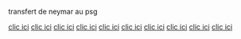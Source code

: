 <!DOCTYPE html>
<html lang="en">
<head>
    <meta charset="UTF-8">
    <meta name="viewport" content="width=device-width, initial-scale=1.0">
    <title>Document</title>
</head>
<body>
    <p>transfert de neymar au psg </p>
    <a href="https://www.lemonde.fr/sport/article/2022/07/27/neymar-juge-en-octobre-pour-des-irregularites-lors-de-son-transfert-a-barcelone-en-2013_6136336_3242.html#:~:text=Saga%20judiciaire,au%20moins%2083%2C3%20millions.">clic ici</a>
    <a href="https://www.eurosport.fr/football/ligue-1/2017-2018/officiel-neymar-signe-5-ans-au-psg_sto6276146/story.shtml">clic ici</a> 
    <a href="https://www.lesechos.fr/2017/08/le-psg-soffre-le-transfert-du-siecle-avec-neymar-157623">clic ici</a>
    <a href="https://www.lepoint.fr/sport/3-aout-2017-le-jour-ou-neymar-a-signe-au-psg-26-12-2017-2182445_26.php">clic ici</a>
    <a href="https://www.foot01.com/equipe/paris/2017-neymar-a-ete-force-de-signer-au-psg-421940">clic ici</a>
    <a href="https://madeinfoot.ouest-france.fr/infos/article-psg-l-arrivee-de-neymar-a-coute-plus-de-489-millions-d-euros-au-psg-353639.html">clic ici</a>
    <a href="https://www.eurosport.fr/football/ligue-1/2021-2022/transferts-neymar-a-rapporte-400-millions-d-euros-au-psg-apres-sa-premiere-saison-en-2017-18_sto8529951/story.shtml">clic ici</a>
    <a href="https://www.goal.com/fr/news/neymar-au-psg-un-transfert-bien-plus-cher-que-prevu/1gpz4y16uvjm8158k88m00e16l">clic ici</a>
    <a href="https://www.radiofrance.fr/mouv/psg-neymar-a-rapporte-plus-de-400-millions-d-euros-lors-de-sa-1ere-saison-8359496#:~:text=Achet%C3%A9%20220%20millions%20d'euros,de%20l'histoire%20du%20football.">clic ici</a>
    <a href="https://www.lefigaro.fr/sports/football/transferts/actualites/la-liga-veut-bloquer-le-transfert-de-neymar-au-psg-870686">clic ici</a>
</body>
</html>
